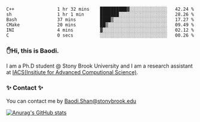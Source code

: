 <!--START_SECTION:waka-->

```text
C++                1 hr 32 mins    ██████████▓░░░░░░░░░░░░░░   42.24 %
sh                 1 hr 1 min      ███████░░░░░░░░░░░░░░░░░░   28.26 %
Bash               37 mins         ████▒░░░░░░░░░░░░░░░░░░░░   17.27 %
CMake              20 mins         ██▒░░░░░░░░░░░░░░░░░░░░░░   09.49 %
INI                4 mins          ▓░░░░░░░░░░░░░░░░░░░░░░░░   02.12 %
C                  0 secs          ░░░░░░░░░░░░░░░░░░░░░░░░░   00.26 %
```

<!--END_SECTION:waka-->

### ✋Hi, this is Baodi. 

I am a Ph.D student @ Stony Brook University and I am a research assistant at [IACS(Insitiute for Advanced Computional Science)](https://iacs.stonybrook.edu/).

### ✨ Contact ✨

You can contact me by [Baodi.Shan@stonybrook.edu](mailto:Baodi.Shan@stonybrook.edu)

[![Anurag's GitHub stats](https://github-readme-stats.vercel.app/api?username=lwshanbd&theme=jolly&show_icons=true&count_private=true&include_all_commits=true)](https://github.com/anuraghazra/github-readme-stats)



<!--
**lwshanbd/lwshanbd** is a ✨ _special_ ✨ repository because its `README.md` (this file) appears on your GitHub profile.

Here are some ideas to get you started:

- 🔭 I’m currently working on ...
- 🌱 I’m currently learning ...
- 👯 I’m looking to collaborate on ...
- 🤔 I’m looking for help with ...
- 💬 Ask me about ...
- 📫 How to reach me: ...
- 😄 Pronouns: ...
- ⚡ Fun fact: ...
-->
